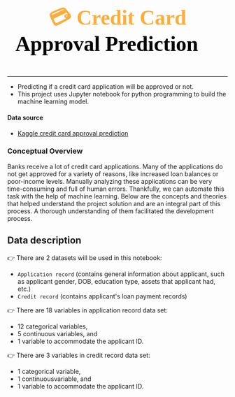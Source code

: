 # <h1 style="font-family: Trebuchet MS; padding: 12px; font-size: 48px; color: #FBAD3C; text-align: center; line-height: 1.25;"><b>💳 Credit Card<span style="color: #000000"> Approval Prediction 🏦</span></b><br><span style="color: #FBAD3C; font-size: 24px"> </span></h1>
<hr>

- Predicting if a credit card application will be approved or not.
- This project uses Jupyter notebook for python programming to build the machine learning model.

#### Data source

- [Kaggle credit card approval prediction](https://www.kaggle.com/rikdifos/credit-card-approval-prediction)

### Conceptual Overview
Banks receive a lot of credit card applications. Many of the applications do not get approved for a variety of reasons, like increased loan balances or poor-income levels. Manually analyzing these applications can be very time-consuming and full of human errors. Thankfully, we can automate this task with the help of machine learning. Below are the concepts and theories that helped understand the project solution and are an integral part of this process. A thorough understanding of them facilitated the development process.


## Data description
👉 There are 2 datasets will be used in this notebook:
* `Application record` (contains general information about applicant, such as applicant gender, DOB, education type, assets that applicant had, etc.)
* `Credit record` (contains applicant's loan payment records)

👉 There are 18 variables in application record data set:
* 12 categorical variables,
* 5 continuous variables, and
* 1 variable to accommodate the applicant ID.

👉 There are 3 variables in credit record data set:
* 1 categorical variable,
* 1 continuousvariable, and
* 1 variable to accommodate the applicant ID.
